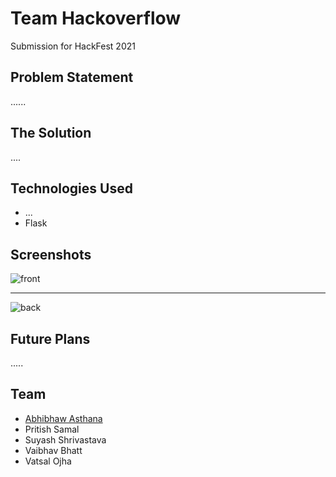 # Team Hackoverflow

Submission for HackFest 2021

## Problem Statement

......

## The Solution

....

## Technologies Used

- ...
- Flask

## Screenshots

![front](https://user-images.githubusercontent.com/39991296/116768163-364d2e00-aa52-11eb-800c-f774633ffdb2.png)

-----------

![back](https://user-images.githubusercontent.com/39991296/116768161-33523d80-aa52-11eb-87ab-54ee6c0b0e6a.png)


## Future Plans

.....

## Team

- [Abhibhaw Asthana](https://github.com/abhibhaw)
- Pritish Samal
- Suyash Shrivastava
- Vaibhav Bhatt
- Vatsal Ojha
